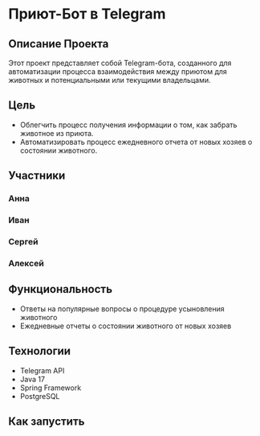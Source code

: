 # Приют-Бот в Telegram

## Описание Проекта

Этот проект представляет собой Telegram-бота, созданного для автоматизации процесса взаимодействия между приютом для животных и потенциальными или текущими владельцами.

## Цель

- Облегчить процесс получения информации о том, как забрать животное из приюта.
- Автоматизировать процесс ежедневного отчета от новых хозяев о состоянии животного.

## Участники

### Анна 
### Иван 
### Сергей 
### Алексей 

## Функциональность

- Ответы на популярные вопросы о процедуре усыновления животного
- Ежедневные отчеты о состоянии животного от новых хозяев

## Технологии

- Telegram API
- Java 17
- Spring Framework
- PostgreSQL


## Как запустить


